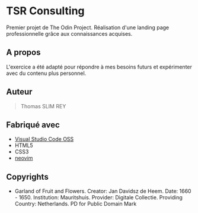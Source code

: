 # TSR Consulting

Premier projet de The Odin Project.
Réalisation d'une landing page professionnelle grâce aux connaissances acquises.

## A propos

L'exercice a été adapté pour répondre à mes besoins futurs et expérimenter avec du contenu plus personnel.

## Auteur

> Thomas SLIM REY


## Fabriqué avec

- [Visual Studio Code OSS](https://code.visualstudio.com/)
- HTML5
- CSS3
- [neovim](https://neovim.io/)


## Copyrights

- Garland of Fruit and Flowers. Creator: Jan Davidsz de Heem. Date: 1660 - 1650. Institution: Mauritshuis. Provider: Digitale Collectie. Providing Country: Netherlands. PD for Public Domain Mark
